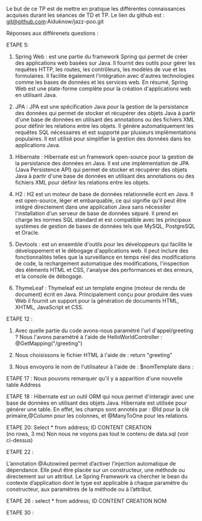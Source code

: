 Le but de ce TP est de mettre en pratique les différentes connaissances acquises durant les séances de TD et TP.
Le lien du github est : git@github.com:Aiduknow/jazz-poo.git

Réponses aux différenets questions : 

ETAPE 5:
1) Spring Web : est une partie du framework Spring qui permet de créer des applications web basées sur Java.
   Il fournit des outils pour gérer les requêtes HTTP, les routes, les contrôleurs, les modèles de vue et les formulaires.
   Il facilite également l'intégration avec d'autres technologies comme les bases de données et les services web.
   En résumé, Spring Web est une plate-forme complète pour la création d'applications web en utilisant Java.

2) JPA : JPA est une spécification Java pour la gestion de la persistance des données qui permet de stocker et
   récupérer des objets Java à partir d'une base de données en utilisant des annotations ou des fichiers XML pour
   définir les relations entre les objets. Il génère automatiquement les requêtes SQL nécessaires et est
   supporté par plusieurs implémentations populaires.  Il est utilisé pour simplifier la gestion des données dans les applications Java.

3) Hibernate : Hibernate est un framework open-source pour la gestion de la persistance des données en Java.
   Il est une implémentation de JPA (Java Persistence API) qui permet de stocker et récupérer des objets Java
   à partir d'une base de données en utilisant des annotations ou des fichiers XML pour définir les relations entre les objets.


4) H2 : H2 est un moteur de base de données relationnelle écrit en Java. Il est open-source, léger et embarquable,
   ce qui signifie qu'il peut être intégré directement dans une application Java sans nécessiter l'installation
   d'un serveur de base de données séparé. Il prend en charge les normes SQL standard et est compatible
   avec les principaux systèmes de gestion de bases de données tels que MySQL, PostgreSQL et Oracle.


5) Devtools :  est un ensemble d'outils pour les développeurs qui facilite le développement et le débogage d'applications web.
   Il peut inclure des fonctionnalités telles que la surveillance en temps réel des modifications de code, la rechargement automatique
   des modifications, l'inspection des éléments HTML et CSS, l'analyse des performances et des erreurs, et la console de débogage.


6) ThymeLeaf : Thymeleaf est un template engine (moteur de rendu de document) écrit en Java.
Principalement conçu pour produire des vues Web il fournit un support pour la génération de documents HTML,
XHTML, JavaScript et CSS. 


ETAPE 12 : 
1) Avec quelle partie du code avons-nous paramétré l'url d'appel/greeting ?
Nous l'avons paramétré à l'aide de HelloWorldController  : @GetMapping("/greeting")

2)  Nous choisissons le fichier HTML à l'aide de :
return "greeting"

3) Nous envoyons le nom de l'utilisateur à l'aide de :
$nomTemplate dans : <p th:text="'Bonjour ' + ${nomTemplate} + ' !'" />


ETAPE 17 : 
Nous pouvons remarquer qu'il y a apparition d'une nouvelle table Address

ETAPE 18 :
Hibernate est un outil ORM qui nous permet d'interagir avec une base de données en utilisant des objets Java.
Hibernate est utilisée pour générer une table. En effet, les champs sont annotés par : 
@Id pour la clé primaire,@Column pour les colonnes, et @ManyToOne pour les relations. 

ETAPE 20:
Select * from address;
ID  	CONTENT  	CREATION  
(no rows, 3 ms)
Non nous ne voyons pas tout le contenu de data.sql (voir ci-dessus)


ETAPE 22 : 

L’annotation @Autowired permet d’activer l’injection automatique de dépendance. 
Elle peut être placée sur un constructeur, une méthode ou directement sur un attribut. 
Le Spring Framework va chercher le bean du contexte d’application dont le type 
est applicable à chaque paramètre du constructeur, aux paramètres de la méthode ou à l’attribut. 

ETAPE 26 :
select * from address;
ID  	CONTENT  	CREATION  	NOM  

ETAPE 30 :

